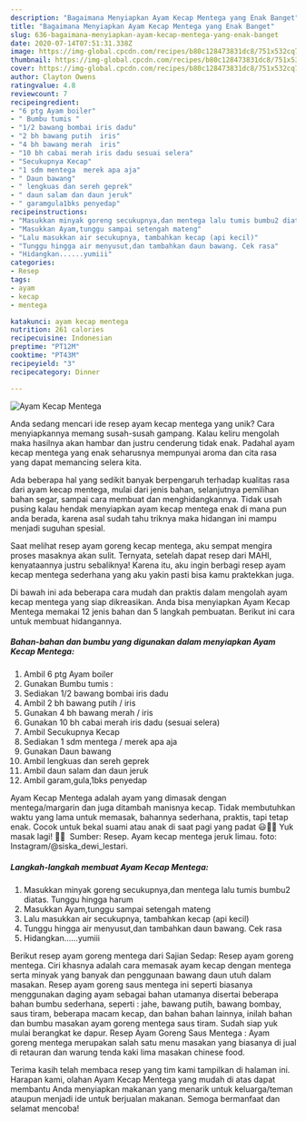 ```yaml
---
description: "Bagaimana Menyiapkan Ayam Kecap Mentega yang Enak Banget"
title: "Bagaimana Menyiapkan Ayam Kecap Mentega yang Enak Banget"
slug: 636-bagaimana-menyiapkan-ayam-kecap-mentega-yang-enak-banget
date: 2020-07-14T07:51:31.338Z
image: https://img-global.cpcdn.com/recipes/b80c128473831dc8/751x532cq70/ayam-kecap-mentega-foto-resep-utama.jpg
thumbnail: https://img-global.cpcdn.com/recipes/b80c128473831dc8/751x532cq70/ayam-kecap-mentega-foto-resep-utama.jpg
cover: https://img-global.cpcdn.com/recipes/b80c128473831dc8/751x532cq70/ayam-kecap-mentega-foto-resep-utama.jpg
author: Clayton Owens
ratingvalue: 4.8
reviewcount: 7
recipeingredient:
- "6 ptg Ayam boiler"
- " Bumbu tumis "
- "1/2 bawang bombai iris dadu"
- "2 bh bawang putih  iris"
- "4 bh bawang merah  iris"
- "10 bh cabai merah iris dadu sesuai selera"
- "Secukupnya Kecap"
- "1 sdm mentega  merek apa aja"
- " Daun bawang"
- " lengkuas dan sereh geprek"
- " daun salam dan daun jeruk"
- " garamgula1bks penyedap"
recipeinstructions:
- "Masukkan minyak goreng secukupnya,dan mentega lalu tumis bumbu2 diatas. Tunggu hingga harum"
- "Masukkan Ayam,tunggu sampai setengah mateng"
- "Lalu masukkan air secukupnya, tambahkan kecap (api kecil)"
- "Tunggu hingga air menyusut,dan tambahkan daun bawang. Cek rasa"
- "Hidangkan......yumiii"
categories:
- Resep
tags:
- ayam
- kecap
- mentega

katakunci: ayam kecap mentega 
nutrition: 261 calories
recipecuisine: Indonesian
preptime: "PT12M"
cooktime: "PT43M"
recipeyield: "3"
recipecategory: Dinner

---
```



![Ayam Kecap Mentega](https://img-global.cpcdn.com/recipes/b80c128473831dc8/751x532cq70/ayam-kecap-mentega-foto-resep-utama.jpg)

Anda sedang mencari ide resep ayam kecap mentega yang unik? Cara menyiapkannya memang susah-susah gampang. Kalau keliru mengolah maka hasilnya akan hambar dan justru cenderung tidak enak. Padahal ayam kecap mentega yang enak seharusnya mempunyai aroma dan cita rasa yang dapat memancing selera kita.

Ada beberapa hal yang sedikit banyak berpengaruh terhadap kualitas rasa dari ayam kecap mentega, mulai dari jenis bahan, selanjutnya pemilihan bahan segar, sampai cara membuat dan menghidangkannya. Tidak usah pusing kalau hendak menyiapkan ayam kecap mentega enak di mana pun anda berada, karena asal sudah tahu triknya maka hidangan ini mampu menjadi suguhan spesial.

Saat melihat resep ayam goreng kecap mentega, aku sempat mengira proses masaknya akan sulit. Ternyata, setelah dapat resep dari MAHI, kenyataannya justru sebaliknya! Karena itu, aku ingin berbagi resep ayam kecap mentega sederhana yang aku yakin pasti bisa kamu praktekkan juga.


Di bawah ini ada beberapa cara mudah dan praktis dalam mengolah ayam kecap mentega yang siap dikreasikan. Anda bisa menyiapkan Ayam Kecap Mentega memakai 12 jenis bahan dan 5 langkah pembuatan. Berikut ini cara untuk membuat hidangannya.

<!--inarticleads1-->

##### Bahan-bahan dan bumbu yang digunakan dalam menyiapkan Ayam Kecap Mentega:

1. Ambil 6 ptg Ayam boiler
1. Gunakan  Bumbu tumis :
1. Sediakan 1/2 bawang bombai iris dadu
1. Ambil 2 bh bawang putih / iris
1. Gunakan 4 bh bawang merah / iris
1. Gunakan 10 bh cabai merah iris dadu (sesuai selera)
1. Ambil Secukupnya Kecap
1. Sediakan 1 sdm mentega / merek apa aja
1. Gunakan  Daun bawang
1. Ambil  lengkuas dan sereh geprek
1. Ambil  daun salam dan daun jeruk
1. Ambil  garam,gula,1bks penyedap


Ayam Kecap Mentega adalah ayam yang dimasak dengan mentega/margarin dan juga ditambah manisnya kecap. Tidak membutuhkan waktu yang lama untuk memasak, bahannya sederhana, praktis, tapi tetap enak. Cocok untuk bekal suami atau anak di saat pagi yang padat 😃👍🏻 Yuk masak lagi! 👩‍🍳 ️ Sumber: Resep. Ayam kecap mentega jeruk limau. foto: Instagram/@siska_dewi_lestari. 

<!--inarticleads2-->

##### Langkah-langkah membuat Ayam Kecap Mentega:

1. Masukkan minyak goreng secukupnya,dan mentega lalu tumis bumbu2 diatas. Tunggu hingga harum
1. Masukkan Ayam,tunggu sampai setengah mateng
1. Lalu masukkan air secukupnya, tambahkan kecap (api kecil)
1. Tunggu hingga air menyusut,dan tambahkan daun bawang. Cek rasa
1. Hidangkan......yumiii


Berikut resep ayam goreng mentega dari Sajian Sedap: Resep ayam goreng mentega. Ciri khasnya adalah cara memasak ayam kecap dengan mentega serta minyak yang banyak dan penggunaan bawang daun utuh dalam masakan. Resep ayam goreng saus mentega ini seperti biasanya menggunakan daging ayam sebagai bahan utamanya disertai beberapa bahan bumbu sederhana, seperti : jahe, bawang putih, bawang bombay, saus tiram, beberapa macam kecap, dan bahan bahan lainnya, inilah bahan dan bumbu masakan ayam goreng mentega saus tiram. Sudah siap yuk mulai berangkat ke dapur. Resep Ayam Goreng Saus Mentega : Ayam goreng mentega merupakan salah satu menu masakan yang biasanya di jual di retauran dan warung tenda kaki lima masakan chinese food. 

Terima kasih telah membaca resep yang tim kami tampilkan di halaman ini. Harapan kami, olahan Ayam Kecap Mentega yang mudah di atas dapat membantu Anda menyiapkan makanan yang menarik untuk keluarga/teman ataupun menjadi ide untuk berjualan makanan. Semoga bermanfaat dan selamat mencoba!

